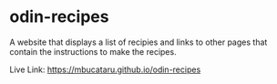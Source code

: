 # odin-recipes

A website that displays a list of recipies and links to other pages that contain the instructions to make the recipes.

Live Link: https://mbucataru.github.io/odin-recipes